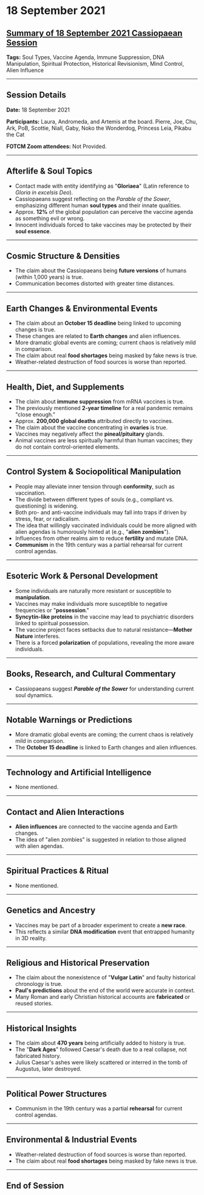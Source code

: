 # 18 September 2021

## [Summary of 18 September 2021 Cassiopaean Session](https://cassiopaea.org/forum/threads/session-18-september-2021.51079/)

**Tags:** Soul Types, Vaccine Agenda, Immune Suppression, DNA Manipulation, Spiritual Protection, Historical Revisionism, Mind Control, Alien Influence

---

## Session Details

**Date:** 18 September 2021

**Participants:** Laura, Andromeda, and Artemis at the board. Pierre, Joe, Chu, Ark, PoB, Scottie, Niall, Gaby, Noko the Wonderdog, Princess Leia, Pikabu the Cat

**FOTCM Zoom attendees:** Not Provided.

---

## Afterlife & Soul Topics

- Contact made with entity identifying as "**Gloriaea**" (Latin reference to *Gloria in excelsis Deo*).
- Cassiopaeans suggest reflecting on the *Parable of the Sower*, emphasizing different human **soul types** and their innate qualities.
- Approx. **12%** of the global population can perceive the vaccine agenda as something evil or wrong.
- Innocent individuals forced to take vaccines may be protected by their **soul essence**.

---

## Cosmic Structure & Densities

- The claim about the Cassiopaeans being **future versions** of humans (within 1,000 years) is true.
- Communication becomes distorted with greater time distances.

---

## Earth Changes & Environmental Events

- The claim about an **October 15 deadline** being linked to upcoming changes is true.
- These changes are related to **Earth changes** and alien influences.
- More dramatic global events are coming; current chaos is relatively mild in comparison.
- The claim about real **food shortages** being masked by fake news is true.
- Weather-related destruction of food sources is worse than reported.

---

## Health, Diet, and Supplements

- The claim about **immune suppression** from mRNA vaccines is true.
- The previously mentioned **2-year timeline** for a real pandemic remains "close enough."
- Approx. **200,000 global deaths** attributed directly to vaccines.
- The claim about the vaccine concentrating in **ovaries** is true.
- Vaccines may negatively affect the **pineal/pituitary** glands.
- Animal vaccines are less spiritually harmful than human vaccines; they do not contain control-oriented elements.

---

## Control System & Sociopolitical Manipulation

- People may alleviate inner tension through **conformity**, such as vaccination.
- The divide between different types of souls (e.g., compliant vs. questioning) is widening.
- Both pro- and anti-vaccine individuals may fall into traps if driven by stress, fear, or radicalism.
- The idea that willingly vaccinated individuals could be more aligned with alien agendas is humorously hinted at (e.g., "**alien zombies**").
- Influences from other realms aim to reduce **fertility** and mutate DNA.
- **Communism** in the 19th century was a partial rehearsal for current control agendas.

---

## Esoteric Work & Personal Development

- Some individuals are naturally more resistant or susceptible to **manipulation**.
- Vaccines may make individuals more susceptible to negative frequencies or "**possession**."
- **Syncytin-like proteins** in the vaccine may lead to psychiatric disorders linked to spiritual possession.
- The vaccine project faces setbacks due to natural resistance—**Mother Nature** interferes.
- There is a forced **polarization** of populations, revealing the more aware individuals.

---

## Books, Research, and Cultural Commentary

- Cassiopaeans suggest ***Parable of the Sower*** for understanding current soul dynamics.

---

## Notable Warnings or Predictions

- More dramatic global events are coming; the current chaos is relatively mild in comparison.
- The **October 15 deadline** is linked to Earth changes and alien influences.

---

## Technology and Artificial Intelligence

- None mentioned.

---

## Contact and Alien Interactions

- **Alien influences** are connected to the vaccine agenda and Earth changes.
- The idea of "alien zombies" is suggested in relation to those aligned with alien agendas.

---

## Spiritual Practices & Ritual

- None mentioned.

---

## Genetics and Ancestry

- Vaccines may be part of a broader experiment to create a **new race**.
- This reflects a similar **DNA modification** event that entrapped humanity in 3D reality.

---

## Religious and Historical Preservation

- The claim about the nonexistence of "**Vulgar Latin**" and faulty historical chronology is true.
- **Paul's predictions** about the end of the world were accurate in context.
- Many Roman and early Christian historical accounts are **fabricated** or reused stories.

---

## Historical Insights

- The claim about **470 years** being artificially added to history is true.
- The "**Dark Ages**" followed Caesar's death due to a real collapse, not fabricated history.
- Julius Caesar's ashes were likely scattered or interred in the tomb of Augustus, later destroyed.

---

## Political Power Structures

- Communism in the 19th century was a partial **rehearsal** for current control agendas.

---

## Environmental & Industrial Events

- Weather-related destruction of food sources is worse than reported.
- The claim about real **food shortages** being masked by fake news is true.

---

## End of Session
